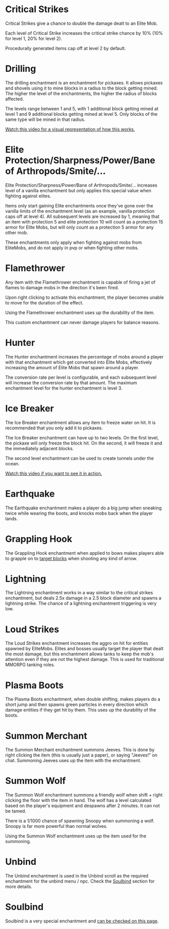 # Critical Strikes

Critical Strikes give a chance to double the damage dealt to an Elite Mob.

Each level of Critical Strike increases the critical strike chance by 10% (10% for level 1, 20% for level 2).

Procedurally generated items cap off at level 2 by default.

# Drilling

The drilling enchantment is an enchantment for pickaxes. It allows pickaxes and shovels using it to mine blocks in a radius to the block getting mined. The higher the level of the enchantments, the higher the radius of blocks affected.

The levels range between 1 and 5, with 1 additional block getting mined at level 1 and 9 additional blocks getting mined at level 5. Only blocks of the same type will be mined in that radius.

[Watch this video for a visual representation of how this works.](https://youtu.be/CM78o_-Aa0s)

# Elite Protection/Sharpness/Power/Bane of Arthropods/Smite/...

Elite Protection/Sharpness/Power/Bane of Arthropods/Smite/... increases level of a vanilla enchantment but only applies this special value when fighting against elites.

Items only start gaining Elite enchantments once they've gone over the vanilla limits of the enchantment level (as an example, vanilla protection caps off at level 4). All subsequent levels are increased by 1, meaning that an item with protection 5 and elite protection 10 will count as a protection 15 armor for Elite Mobs, but will only count as a protection 5 armor for any other mob.

These enchantments only apply when fighting against mobs from EliteMobs, and do not apply in pvp or when fighting other mobs.

# Flamethrower

Any item with the Flamethrower enchantment is capable of firing a jet of flames to damage mobs in the direction it's been fired.

Upon right clicking to activate this enchantment, the player becomes unable to move for the duration of the effect.

Using the Flamethrower enchantment uses up the durability of the item.

This custom enchantment can never damage players for balance reasons.

# Hunter

The Hunter enchantment increases the percentage of mobs around a player with that enchantment which get converted into Elite Mobs, effectively increasing the amount of Elite Mobs that spawn around a player.

The conversion rate per level is configurable, and each subsequent level will increase the conversion rate by that amount. The maximum enchantment level for the hunter enchantment is level 3.

# Ice Breaker

The Ice Breaker enchantment allows any item to freeze water on hit. It is recommended that you only add it to pickaxes.

The Ice Breaker enchantment can have up to two levels. On the first level, the pickaxe will only freeze the block hit. On the second, it will freeze it and the immediately adjacent blocks.

The second level enchantment can be used to create tunnels under the ocean.

[Watch this video if you want to see it in action.](https://youtu.be/k206wfEBCqs)

# Earthquake

The Earthquake enchantment makes a player do a big jump when sneaking twice while wearing the boots, and knocks mobs back when the player lands.

# Grappling Hook

The Grappling Hook enchantment when applied to bows makes players able to grapple on to [target blocks](https://minecraft.fandom.com/wiki/Target) when shooting any kind of arrow.

# Lightning

The Lightning enchantment works in a way similar to the critical strikes enchantment, but deals 2.5x damage in a 2.5 block diameter and spawns a lightning strike. The chance of a lightning enchantment triggering is very low.

# Loud Strikes

The Loud Strikes enchantment increases the aggro on hit for entities spawned by EliteMobs. Elites and bosses usually target the player that dealt the most damage, but this enchantment allows tanks to keep the mob's attention even if they are not the highest damage. This is used for traditional MMORPG tanking roles.

# Plasma Boots

The Plasma Boots enchantment, when double shifting, makes players do a short jump and then spawns green particles in every direction which damage entities if they get hit by them. This uses up the durability of the boots.

# Summon Merchant

The Summon Merchant enchantment summons Jeeves. This is done by right clicking the item (this is usually just a paper), or saying "Jeeves!" on chat. Summoning Jeeves uses up the item with the enchantment.

# Summon Wolf

The Summon Wolf enchantment summons a friendly wolf when shift + right clicking the floor with the item in hand. The wolf has a level calculated based on the player's equipment and despawns after 2 minutes. It can not be tamed.

There is a 1/1000 chance of spawning Snoopy when summoning a wolf. Snoopy is far more powerful than normal wolves.

Using the Summon Wolf enchantment uses up the item used for the summoning.

# Unbind

The Unbind enchantment is used in the Unbind scroll as the required enchantment for the unbind menu / npc. Check the [Soulbind](#Soulbind) section for more details.

# Soulbind

Soulbind is a very special enchantment and [can be checked on this page](https://magmaguy.com/wiki.html#en+elitemobs+soulbind.md).